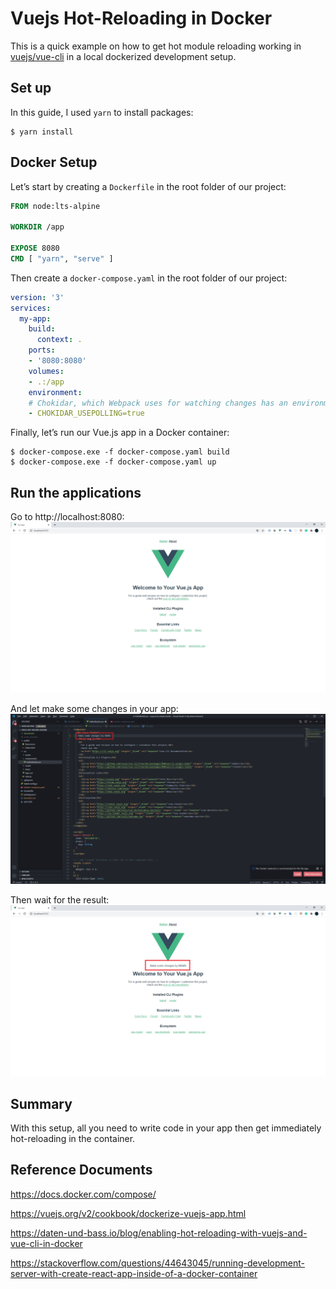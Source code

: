 # Vuejs Hot-Reloading in Docker
This is a quick example on how to get hot module reloading working in [vuejs/vue-cli](https://github.com/vuejs/vue-cli) in a local dockerized development setup.

## Set up
In this guide, I used `yarn` to install packages:
```console
$ yarn install
```

## Docker Setup 
Let’s start by creating a `Dockerfile` in the root folder of our project:
``` dockerfile
FROM node:lts-alpine

WORKDIR /app

EXPOSE 8080
CMD [ "yarn", "serve" ]
```
Then create a `docker-compose.yaml` in the root folder of our project:
```yaml
version: '3'
services:
  my-app:
    build:
      context: .
    ports:
    - '8080:8080'
    volumes:
    - .:/app
    environment:
    # Chokidar, which Webpack uses for watching changes has an environment to force the use of polling: CHOKIDAR_USEPOLLING
    - CHOKIDAR_USEPOLLING=true
```

Finally, let’s run our Vue.js app in a Docker container:
```console
$ docker-compose.exe -f docker-compose.yaml build
$ docker-compose.exe -f docker-compose.yaml up
```

## Run the applications
Go to http://localhost:8080:
![Before change](/documents/before-change.png)

And let make some changes in your app:
![Make some changes](/documents/make-some-changes.png)

Then wait for the result:
![After change](/documents/after-change.png)

## Summary
With this setup, all you need to write code in your app then get immediately hot-reloading in the container.

## Reference Documents
https://docs.docker.com/compose/

https://vuejs.org/v2/cookbook/dockerize-vuejs-app.html

https://daten-und-bass.io/blog/enabling-hot-reloading-with-vuejs-and-vue-cli-in-docker

https://stackoverflow.com/questions/44643045/running-development-server-with-create-react-app-inside-of-a-docker-container